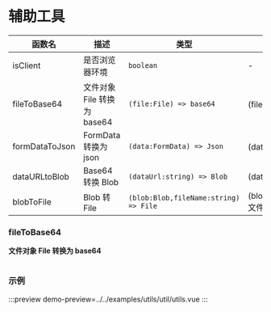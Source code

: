 # 辅助工具



| 函数名         | 描述                        | 类型                                  | 参数                          | 返回值    |
| -------------- | --------------------------- | ------------------------------------- | ----------------------------- | --------- |
| isClient       | 是否浏览器环境              | `boolean`                             | -                             | `Boolean` |
| fileToBase64   | 文件对象 File 转换为 base64 | `(file:File) => base64`               | (file:文件对象)               | `Base64`  |
| formDataToJson | FormData 转换为json         | `(data:FormData) => Json`             | (data:表单数据)               | `Json`    |
| dataURLtoBlob  | Base64 转换 Blob            | `(dataUrl:string) => Blob`            | (dataUrl:Base64)              | `Blob`    |
| blobToFile     | Blob 转 File                | `(blob:Blob,fileName:string) => File` | (blob:Blob,fileName:文件名称) | `File`    |




### fileToBase64

**文件对象 File 转换为 base64**

```js


```


### 示例

:::preview
demo-preview=../../examples/utils/util/utils.vue
:::
